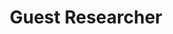 ---
layout: page
name: Hua Qin
title: Guest Researcher
description: Hua finished her doctoral study in medicine at Charité-Universitätsmedizin Berlin in 2022. Her research focus is on associations between autonomic functions assessed by heart rate variability and cardiovascular consequences of sleep disorders. She holds certificates for registered polysomnographic technologists.
img: assets/img/hua_qin_circ.jpg
email: Niels.Wessel@physik.hu-berlin.de
---